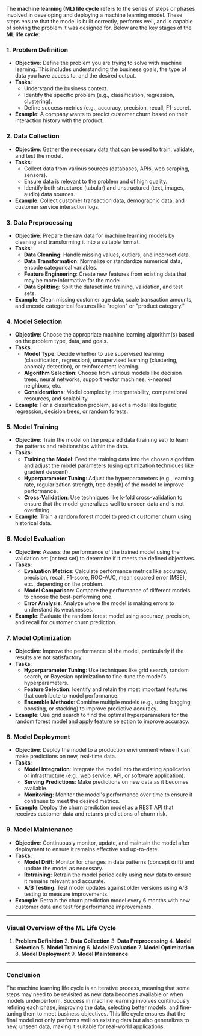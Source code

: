 The **machine learning (ML) life cycle** refers to the series of steps or phases involved in developing and deploying a machine learning model. These steps ensure that the model is built correctly, performs well, and is capable of solving the problem it was designed for. Below are the key stages of the **ML life cycle**:

### 1. **Problem Definition**
   - **Objective**: Define the problem you are trying to solve with machine learning. This includes understanding the business goals, the type of data you have access to, and the desired output.
   - **Tasks**:
     - Understand the business context.
     - Identify the specific problem (e.g., classification, regression, clustering).
     - Define success metrics (e.g., accuracy, precision, recall, F1-score).
   - **Example**: A company wants to predict customer churn based on their interaction history with the product.

### 2. **Data Collection**
   - **Objective**: Gather the necessary data that can be used to train, validate, and test the model.
   - **Tasks**:
     - Collect data from various sources (databases, APIs, web scraping, sensors).
     - Ensure data is relevant to the problem and of high quality.
     - Identify both structured (tabular) and unstructured (text, images, audio) data sources.
   - **Example**: Collect customer transaction data, demographic data, and customer service interaction logs.

### 3. **Data Preprocessing**
   - **Objective**: Prepare the raw data for machine learning models by cleaning and transforming it into a suitable format.
   - **Tasks**:
     - **Data Cleaning**: Handle missing values, outliers, and incorrect data.
     - **Data Transformation**: Normalize or standardize numerical data, encode categorical variables.
     - **Feature Engineering**: Create new features from existing data that may be more informative for the model.
     - **Data Splitting**: Split the dataset into training, validation, and test sets.
   - **Example**: Clean missing customer age data, scale transaction amounts, and encode categorical features like "region" or "product category."

### 4. **Model Selection**
   - **Objective**: Choose the appropriate machine learning algorithm(s) based on the problem type, data, and goals.
   - **Tasks**:
     - **Model Type**: Decide whether to use supervised learning (classification, regression), unsupervised learning (clustering, anomaly detection), or reinforcement learning.
     - **Algorithm Selection**: Choose from various models like decision trees, neural networks, support vector machines, k-nearest neighbors, etc.
     - **Considerations**: Model complexity, interpretability, computational resources, and scalability.
   - **Example**: For a classification problem, select a model like logistic regression, decision trees, or random forests.

### 5. **Model Training**
   - **Objective**: Train the model on the prepared data (training set) to learn the patterns and relationships within the data.
   - **Tasks**:
     - **Training the Model**: Feed the training data into the chosen algorithm and adjust the model parameters (using optimization techniques like gradient descent).
     - **Hyperparameter Tuning**: Adjust the hyperparameters (e.g., learning rate, regularization strength, tree depth) of the model to improve performance.
     - **Cross-Validation**: Use techniques like k-fold cross-validation to ensure that the model generalizes well to unseen data and is not overfitting.
   - **Example**: Train a random forest model to predict customer churn using historical data.

### 6. **Model Evaluation**
   - **Objective**: Assess the performance of the trained model using the validation set (or test set) to determine if it meets the defined objectives.
   - **Tasks**:
     - **Evaluation Metrics**: Calculate performance metrics like accuracy, precision, recall, F1-score, ROC-AUC, mean squared error (MSE), etc., depending on the problem.
     - **Model Comparison**: Compare the performance of different models to choose the best-performing one.
     - **Error Analysis**: Analyze where the model is making errors to understand its weaknesses.
   - **Example**: Evaluate the random forest model using accuracy, precision, and recall for customer churn prediction.

### 7. **Model Optimization**
   - **Objective**: Improve the performance of the model, particularly if the results are not satisfactory.
   - **Tasks**:
     - **Hyperparameter Tuning**: Use techniques like grid search, random search, or Bayesian optimization to fine-tune the model's hyperparameters.
     - **Feature Selection**: Identify and retain the most important features that contribute to model performance.
     - **Ensemble Methods**: Combine multiple models (e.g., using bagging, boosting, or stacking) to improve predictive accuracy.
   - **Example**: Use grid search to find the optimal hyperparameters for the random forest model and apply feature selection to improve accuracy.

### 8. **Model Deployment**
   - **Objective**: Deploy the model to a production environment where it can make predictions on new, real-time data.
   - **Tasks**:
     - **Model Integration**: Integrate the model into the existing application or infrastructure (e.g., web service, API, or software application).
     - **Serving Predictions**: Make predictions on new data as it becomes available.
     - **Monitoring**: Monitor the model's performance over time to ensure it continues to meet the desired metrics.
   - **Example**: Deploy the churn prediction model as a REST API that receives customer data and returns predictions of churn risk.

### 9. **Model Maintenance**
   - **Objective**: Continuously monitor, update, and maintain the model after deployment to ensure it remains effective and up-to-date.
   - **Tasks**:
     - **Model Drift**: Monitor for changes in data patterns (concept drift) and update the model as necessary.
     - **Retraining**: Retrain the model periodically using new data to ensure it remains relevant and accurate.
     - **A/B Testing**: Test model updates against older versions using A/B testing to measure improvements.
   - **Example**: Retrain the churn prediction model every 6 months with new customer data and test for performance improvements.

---

### Visual Overview of the ML Life Cycle

1. **Problem Definition**
   2. **Data Collection**
   3. **Data Preprocessing**
   4. **Model Selection**
   5. **Model Training**
   6. **Model Evaluation**
   7. **Model Optimization**
   8. **Model Deployment**
   9. **Model Maintenance**

---

### Conclusion
The machine learning life cycle is an iterative process, meaning that some steps may need to be revisited as new data becomes available or when models underperform. Success in machine learning involves continuously refining each phase, improving the data, selecting better models, and fine-tuning them to meet business objectives. This life cycle ensures that the final model not only performs well on existing data but also generalizes to new, unseen data, making it suitable for real-world applications.
